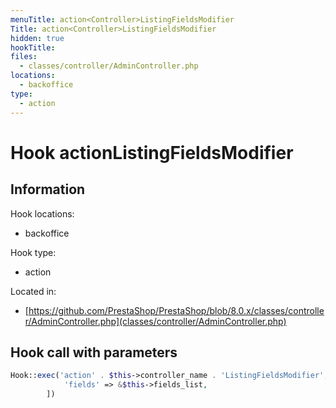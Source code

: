 ```yaml
---
menuTitle: action<Controller>ListingFieldsModifier
Title: action<Controller>ListingFieldsModifier
hidden: true
hookTitle: 
files:
  - classes/controller/AdminController.php
locations:
  - backoffice
type:
  - action
---
```


# Hook action<Controller>ListingFieldsModifier

## Information

Hook locations: 
  - backoffice

Hook type: 
  - action

Located in: 
  - [https://github.com/PrestaShop/PrestaShop/blob/8.0.x/classes/controller/AdminController.php](classes/controller/AdminController.php)

## Hook call with parameters

```php
Hook::exec('action' . $this->controller_name . 'ListingFieldsModifier', [
            'fields' => &$this->fields_list,
        ])
```